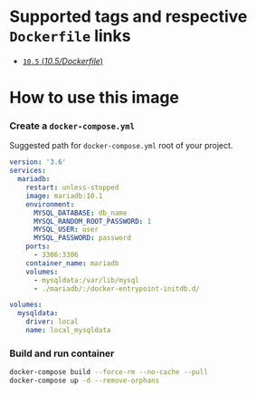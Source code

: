 # Supported tags and respective `Dockerfile` links
-	[`10.5` (*10.5/Dockerfile*)](https://github.com/nafigator/docker-library/blob/master/mariadb/10.5/Dockerfile)

# How to use this image

### Create a `docker-compose.yml`

Suggested path for `docker-compose.yml` root of your project.
```yaml
version: '3.6'
services:
  mariadb:
    restart: unless-stopped
    image: mariadb:10.1
    environment:
      MYSQL_DATABASE: db_name
      MYSQL_RANDOM_ROOT_PASSWORD: 1
      MYSQL_USER: user
      MYSQL_PASSWORD: password
    ports:
      - 3306:3306
    container_name: mariadb
    volumes:
      - mysqldata:/var/lib/mysql
      - ./mariadb/:/docker-entrypoint-initdb.d/

volumes:
  mysqldata:
    driver: local
    name: local_mysqldata
```

### Build and run container
```bash
docker-compose build --force-rm --no-cache --pull
docker-compose up -d --remove-orphans
```
